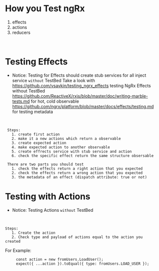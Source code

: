 # How you Test ngRx

  1. effects
  2. actions
  3. reducers
  
  <br>

# Testing Effects

  
   *  Notice: Testing for Effects should create stub services for all inject service `without` TestBed
      Take a look with
     https://github.com/vsavkin/testing_ngrx_effects testing NgRx Effects without TestBed
     https://github.com/ReactiveX/rxjs/blob/master/doc/writing-marble-tests.md for hot, cold observable
     https://github.com/ngrx/platform/blob/master/docs/effects/testing.md for testing metadata
     
<br>
     
     Steps:
       1. create first action
       2. make it a new actions which return a observable
       3. create expected action
       4. make expected action to another observable
       5. create effrects service with stub service and action
       6. check the specific effect return the same structure obsersable
   
     There are two parts you should test
       1. check the effects return a right action that you expected
       2. check the effects return a wrong action that you expected
       3. the metadata of an effect (dispatch attribute: true or not)
   
# Testing with Actions

  *  Notice: Testing Actions `without` TestBed
  
<br>

    Steps:
       1. Create the action
       2. Check type and payload of actions equal to the action you created
  For Example:
       
         const action = new fromUsers.LoadUser();
         expect({ ...action }).toEqual({ type: fromUsers.LOAD_USER });
      
